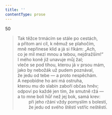 ```yaml
---
title: ''
contentType: prose
---
```


50

> Tak těžce trmácím se stále po cestách,  
> a přitom ani cíl, k němuž se plahočím,  
> mně nepřinese klid a já si říkám: „Ach,  
> co je mil mezi mnou a tebou, nejdražším!“  
> I mého koně již unavuje můj žal;  
> vleče se pod tíhou, kterou já v prsou mám,  
> jako by nebožák už pudem poznával,  
> že jedu od tebe — a proto nespěchám.  
> A nepobídne ho ani má ostruha,  
> kterou mu do slabin zaboří občas hněv;  
> odpoví po každé jen tím, že smutně ržá —  
> a to mne bolí hůř než jej bok, samá krev:  
>          při jeho ržání vždy pomyslím s bolestí,  
>          že jedu od svého štěstí vstříc neštěstí.

